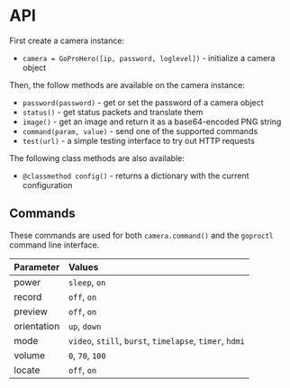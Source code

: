 # API

First create a camera instance:

* `camera = GoProHero([ip, password, loglevel])` - initialize a camera object

Then, the follow methods are available on the camera instance:

* `password(password)` - get or set the password of a camera object
* `status()` - get status packets and translate them
* `image()` - get an image and return it as a base64-encoded PNG string
* `command(param, value)` - send one of the supported commands
* `test(url)` - a simple testing interface to try out HTTP requests

The following class methods are also available:

* `@classmethod config()` - returns a dictionary with the current configuration

## Commands

These commands are used for both `camera.command()` and the `goproctl` command line interface.

Parameter | Values
--- |:---
power | `sleep`, `on`
record | `off`, `on`
preview | `off`, `on`
orientation | `up`, `down`
mode | `video`, `still`, `burst`, `timelapse`, `timer`, `hdmi`
volume | `0`, `70`, `100`
locate | `off`, `on`
